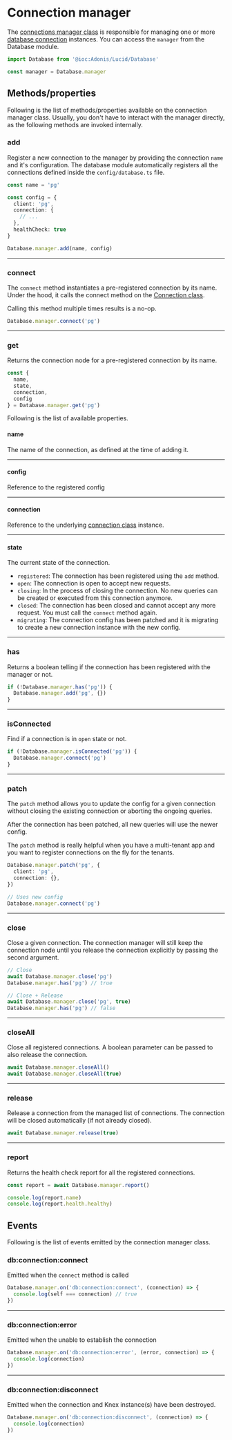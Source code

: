 # Connection manager

The [connections manager class](https://github.com/adonisjs/lucid/blob/efed38908680cca3b288d9b2a123586fab155b1d/src/Connection/Manager.ts#L32) is responsible for managing one or more [database connection](./connection.md) instances. You can access the `manager` from the Database module.

```ts
import Database from '@ioc:Adonis/Lucid/Database'

const manager = Database.manager
```

## Methods/properties
Following is the list of methods/properties available on the connection manager class. Usually, you don't have to interact with the manager directly, as the following methods are invoked internally.

### add
Register a new connection to the manager by providing the connection `name` and it's configuration. The database module automatically registers all the connections defined inside the `config/database.ts` file.

```ts
const name = 'pg'

const config = {
  client: 'pg',
  connection: {
    // ...
  },
  healthCheck: true
}

Database.manager.add(name, config)
```

---

### connect
The `connect` method instantiates a pre-registered connection by its name. Under the hood, it calls the connect method on the [Connection class](https://github.com/adonisjs/lucid/blob/efed38908680cca3b288d9b2a123586fab155b1d/src/Connection/Manager.ts#L126).

Calling this method multiple times results is a no-op.

```ts
Database.manager.connect('pg')
```

---

### get
Returns the connection node for a pre-registered connection by its name.

```ts
const {
  name,
  state,
  connection,
  config
} = Database.manager.get('pg')
```

Following is the list of available properties.

#### name
The name of the connection, as defined at the time of adding it.

---

#### config
Reference to the registered config

---

#### connection
Reference to the underlying [connection class](./connection.md) instance. 

---

#### state
The current state of the connection.

- `registered`: The connection has been registered using the `add` method.
- `open`: The connection is open to accept new requests.
- `closing`: In the process of closing the connection. No new queries can be created or executed from this connection anymore.
- `closed`: The connection has been closed and cannot accept any more request. You must call the `connect` method again.
- `migrating`: The connection config has been patched and it is migrating to create a new connection instance with the new config.

---

### has
Returns a boolean telling if the connection has been registered with the manager or not.

```ts
if (!Database.manager.has('pg')) {
  Database.manager.add('pg', {})
}
```

---

### isConnected
Find if a connection is in `open` state or not.

```ts
if (!Database.manager.isConnected('pg')) {
  Database.manager.connect('pg')
}
```

---

### patch
The `patch` method allows you to update the config for a given connection without closing the existing connection or aborting the ongoing queries.

After the connection has been patched, all new queries will use the newer config.

The `patch` method is really helpful when you have a multi-tenant app and you want to register connections on the fly for the tenants.

```ts
Database.manager.patch('pg', {
  client: 'pg',
  connection: {},
})

// Uses new config
Database.manager.connect('pg')
```

---

### close
Close a given connection. The connection manager will still keep the connection node until you release the connection explicitly by passing the second argument.

```ts
// Close
await Database.manager.close('pg')
Database.manager.has('pg') // true
```

```ts
// Close + Release
await Database.manager.close('pg', true)
Database.manager.has('pg') // false
```

---

### closeAll
Close all registered connections. A boolean parameter can be passed to also release the connection.

```ts
await Database.manager.closeAll()
await Database.manager.closeAll(true)
```

---

### release
Release a connection from the managed list of connections. The connection will be closed automatically (if not already closed).

```ts
await Database.manager.release(true)
```

---

### report
Returns the health check report for all the registered connections.

```ts
const report = await Database.manager.report()

console.log(report.name)
console.log(report.health.healthy)
```

## Events
Following is the list of events emitted by the connection manager class. 

### db\:connection\:connect
Emitted when the `connect` method is called

```ts
Database.manager.on('db:connection:connect', (connection) => {
  console.log(self === connection) // true
})
```

---

### db\:connection\:error
Emitted when the unable to establish the connection

```ts
Database.manager.on('db:connection:error', (error, connection) => {
  console.log(connection)
})
```

---

### db\:connection\:disconnect
Emitted when the connection and Knex instance(s) have been destroyed.

```ts
Database.manager.on('db:connection:disconnect', (connection) => {
  console.log(connection)
})
```
